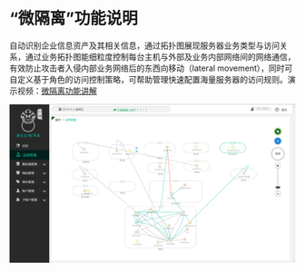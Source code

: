 # “微隔离”功能说明
自动识别企业信息资产及其相关信息，通过拓扑图展现服务器业务类型与访问关系，通过业务拓扑图能细粒度控制每台主机与外部及业务内部网络间的网络通信，有效防止攻击者入侵内部业务网络后的东西向移动（lateral movement），同时可自定义基于角色的访问控制策略，可帮助管理快速配置海量服务器的访问规则。演示视频：[微隔离功能讲解](http://v.youku.com/v_show/id_XMTgxMjAwNzUzNg==.html?qq-pf-to=pcqq.temporaryc2c)

![](/assets/f2801.png)